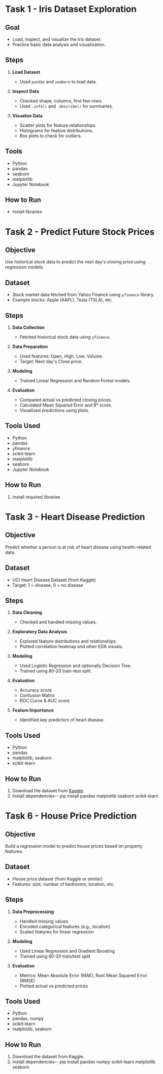 # Task 1 - Iris Dataset Exploration

## Goal

- Load, inspect, and visualize the Iris dataset.
- Practice basic data analysis and visualization.

## Steps

1. **Load Dataset**  
   - Used `pandas` and `seaborn` to load data.

2. **Inspect Data**  
   - Checked shape, columns, first few rows.
   - Used `.info()` and `.describe()` for summaries.

3. **Visualize Data**  
   - Scatter plots for feature relationships.
   - Histograms for feature distributions.
   - Box plots to check for outliers.

## Tools

- Python
- pandas
- seaborn
- matplotlib
- Jupyter Notebook

## How to Run

- Install libraries


# Task 2 - Predict Future Stock Prices

## Objective

Use historical stock data to predict the next day's closing price using regression models.

## Dataset

- Stock market data fetched from Yahoo Finance using `yfinance` library.
- Example stocks: Apple (AAPL), Tesla (TSLA), etc.

## Steps

1. **Data Collection**
   - Fetched historical stock data using `yfinance`.

2. **Data Preparation**
   - Used features: Open, High, Low, Volume.
   - Target: Next day's Close price.

3. **Modeling**
   - Trained Linear Regression and Random Forest models.

4. **Evaluation**
   - Compared actual vs predicted closing prices.
   - Calculated Mean Squared Error and R² score.
   - Visualized predictions using plots.

## Tools Used

- Python
- pandas
- yfinance
- scikit-learn
- matplotlib
- seaborn
- Jupyter Notebook

## How to Run

1. Install required libraries

# Task 3 - Heart Disease Prediction

## Objective

Predict whether a person is at risk of heart disease using health-related data.

## Dataset

- UCI Heart Disease Dataset (from Kaggle)
- Target: 1 = disease, 0 = no disease

## Steps

1. **Data Cleaning**
   - Checked and handled missing values.

2. **Exploratory Data Analysis**
   - Explored feature distributions and relationships.
   - Plotted correlation heatmap and other EDA visuals.

3. **Modeling**
   - Used Logistic Regression and optionally Decision Tree.
   - Trained using 80-20 train-test split.

4. **Evaluation**
   - Accuracy score
   - Confusion Matrix
   - ROC Curve & AUC score

5. **Feature Importance**
   - Identified key predictors of heart disease.

## Tools Used

- Python
- pandas
- matplotlib, seaborn
- scikit-learn

## How to Run

1. Download the dataset from [Kaggle](https://www.kaggle.com/datasets/ronitf/heart-disease-uci).
2. Install dependencies-- pip install pandas matplotlib seaborn scikit-learn

# Task 6 - House Price Prediction

## Objective

Build a regression model to predict house prices based on property features.

## Dataset

- House price dataset (from Kaggle or similar)
- Features: size, number of bedrooms, location, etc.

## Steps

1. **Data Preprocessing**
   - Handled missing values
   - Encoded categorical features (e.g., location)
   - Scaled features for linear regression

2. **Modeling**
   - Used Linear Regression and Gradient Boosting
   - Trained using 80-20 train/test split

3. **Evaluation**
   - Metrics: Mean Absolute Error (MAE), Root Mean Squared Error (RMSE)
   - Plotted actual vs predicted prices

## Tools Used

- Python
- pandas, numpy
- scikit-learn
- matplotlib, seaborn

## How to Run

1. Download the dataset from Kaggle.
2. Install dependencies-- pip install pandas numpy scikit-learn matplotlib seaborn




